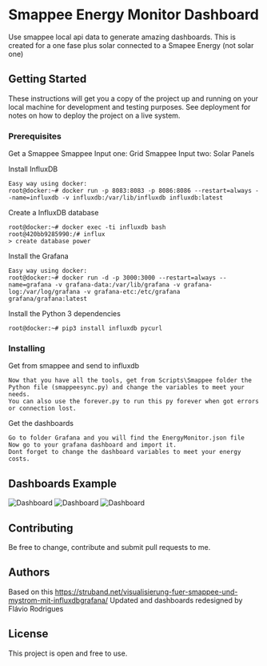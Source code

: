# Smappee Energy Monitor Dashboard 

Use smappee local api data to generate amazing dashboards. This is created for a one fase plus solar connected to a Smapee Energy (not solar one)


## Getting Started

These instructions will get you a copy of the project up and running on your local machine for development and testing purposes. See deployment for notes on how to deploy the project on a live system.

### Prerequisites
Get a Smappee
Smappee Input one: Grid
Smappee Input two: Solar Panels

Install InfluxDB
```
Easy way using docker:
root@docker:~# docker run -p 8083:8083 -p 8086:8086 --restart=always --name=influxdb -v influxdb:/var/lib/influxdb influxdb:latest
```

Create a InfluxDB database
```
root@docker:~# docker exec -ti influxdb bash
root@420bb9285990:/# influx
> create database power
```

Install the Grafana
```
Easy way using docker:
root@docker:~# docker run -d -p 3000:3000 --restart=always --name=grafana -v grafana-data:/var/lib/grafana -v grafana-log:/var/log/grafana -v grafana-etc:/etc/grafana grafana/grafana:latest
```

Install the Python 3 dependencies
```
root@docker:~# pip3 install influxdb pycurl
```

### Installing

Get from smappee and send to influxdb
```
Now that you have all the tools, get from Scripts\Smappee folder the Python file (smappeesync.py) and change the variables to meet your needs.
You can also use the forever.py to run this py forever when got errors or connection lost.
```

Get the dashboards
```
Go to folder Grafana and you will find the EnergyMonitor.json file
Now go to your grafana dashboard and import it.
Dont forget to change the dashboard variables to meet your energy costs.
```

## Dashboards Example

![Dashboard](https://preview.ibb.co/cbJmzU/dashb1.png)
![Dashboard](https://preview.ibb.co/my1TDp/dashb2.png)
![Dashboard](https://preview.ibb.co/iYPC69/dashb3.png)

## Contributing

Be free to change, contribute and submit pull requests to me.

## Authors

Based on this https://struband.net/visualisierung-fuer-smappee-und-mystrom-mit-influxdbgrafana/
Updated and dashboards redesigned by Flávio Rodrigues

## License

This project is open and free to use.


